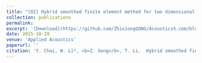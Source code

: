 ```yaml
---
title: "[02] Hybrid smoothed finite element method for two dimensional acoustic radiation problems"
collection: publications
permalink: 
excerpt: '[Download](https://github.com/ZhixiongGONG/AcousticsX.com/blob/8e4dc21cae207435f8f6450b9fc04b7468c297cf/files/Journal_C02_2016APAC.pdf)'
date: 2015-10-29
venue: 'Applied Acoustics'
paperurl: ''
citation: 'Y. Chai, W. Li*, <b>Z. Gong</b>, T. Li.  Hybrid smoothed finite element method for two dimensional acoustic radiation problems. <i>Applied Acoustics</i> 103, 90-101, (2016). (https://www.sciencedirect.com/science/article/abs/pii/S0003682X15002832)'
---
```

